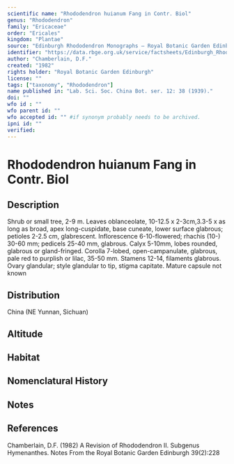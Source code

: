 ```yaml
---
scientific name: "Rhododendron huianum Fang in Contr. Biol"
genus: "Rhododendron"
family: "Ericaceae"
order: "Ericales"
kingdom: "Plantae"
source: "Edinburgh Rhododendron Monographs – Royal Botanic Garden Edinburgh"
identifier: "https://data.rbge.org.uk/service/factsheets/Edinburgh_Rhododendron_Monographs.xhtml"
author: "Chamberlain, D.F."
created: "1982"
rights holder: "Royal Botanic Garden Edinburgh"
license: ""
tags: ["taxonomy", "Rhododendron"]
name published in: "Lab. Sci. Soc. China Bot. ser. 12: 38 (1939)."
doi: ""
wfo id : ""
wfo parent id: ""
wfo accepted id: "" #if synonym probably needs to be archived.                      
ipni id: ""
verified:
---
```


                       

# Rhododendron huianum Fang in Contr. Biol

## Description
Shrub or small tree, 2-9 m. Leaves oblanceolate, 10-12.5 x 2-3cm,3.3-5 x as long as broad, apex long-cuspidate, base cuneate, lower surface glabrous; petioles 2-2.5 cm, glabrescent. Inflorescence 6-10-flowered; rhachis (10-) 30-60 mm; pedicels 25-40 mm, glabrous. Calyx 5-10mm, lobes rounded, glabrous or gland-fringed. Corolla 7-lobed, open-campanulate, glabrous, pale red to purplish or lilac, 35-50 mm. Stamens 12-14, filaments glabrous. Ovary glandular; style glandular to tip, stigma capitate. Mature capsule not known

## Distribution
China (NE Yunnan, Sichuan)

## Altitude


## Habitat


## Nomenclatural History

                       
## Notes


## References

Chamberlain, D.F. (1982) A Revision of Rhododendron II. Subgenus Hymenanthes. Notes From the Royal Botanic Garden Edinburgh 39(2):228
